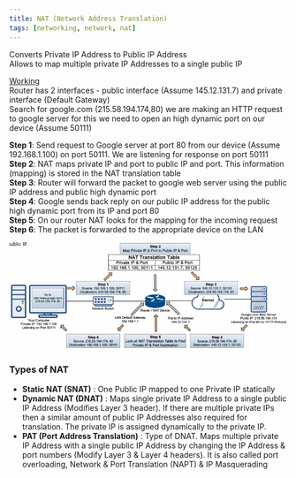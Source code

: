 ```yaml
---
title: NAT (Network Address Translation)
tags: [networking, network, nat]
---
```


Converts Private IP Address to Public IP Address  
Allows to map multiple private IP Addresses to a single public IP

<u>Working</u>  
Router has 2 interfaces - public interface (Assume 145.12.131.7) and private interface (Default Gateway)  
Search for google.com (215.58.194.174,80) we are making an HTTP request to google server for this we need to open an high dynamic port on our device (Assume 50111)

**Step 1**: Send request to Google server at port 80 from our device (Assume 192.168.1.100) on port 50111. We are listening for response on port 50111  
**Step 2**: NAT maps private IP and port to public IP and port. This information (mapping) is stored in the NAT translation table  
**Step 3**: Router will forward the packet to google web server using the public IP address and public high dynamic port  
**Step 4**: Google sends back reply on our public IP address for the public high dynamic port from its IP and port 80  
**Step 5**: On our router NAT looks for the mapping for the incoming request  
**Step 6**: The packet is forwarded to the appropriate device on the LAN

![NAT Table|650](../../images/nat-table.png)

### Types of NAT

* **Static NAT (SNAT)** : One Public IP mapped to one Private IP statically
* **Dynamic NAT (DNAT)** : Maps single private IP Address to a single public IP Address  (Modifies Layer 3 header). If there are multiple private IPs then a similar amount of public IP Addresses also required for translation. The private IP is assigned dynamically to the private IP.
* **PAT (Port Address Translation)** : Type of DNAT. Maps multiple private IP Address with a single public IP Address by changing the IP Address & port numbers (Modify Layer 3 & Layer 4 headers). It is also called port overloading, Network & Port Translation (NAPT) & IP Masquerading